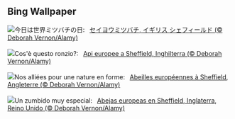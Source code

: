 ## Bing Wallpaper
![](https://www.bing.com/th?id=OHR.EuropeanHoneybee_JA-JP0384795622_UHD.jpg&w=1000)今日は世界ミツバチの日:&nbsp;&ensp;[セイヨウミツバチ, イギリス シェフィールド (© Deborah Vernon/Alamy)](https://www.bing.com/th?id=OHR.EuropeanHoneybee_JA-JP0384795622_UHD.jpg)
<br><br/>
![](https://www.bing.com/th?id=OHR.EuropeanHoneybee_IT-IT9793007364_UHD.jpg&w=1000)Cos'è questo ronzio?:&nbsp;&ensp;[Api europee a Sheffield, Inghilterra (© Deborah Vernon/Alamy)](https://www.bing.com/th?id=OHR.EuropeanHoneybee_IT-IT9793007364_UHD.jpg)
<br><br/>
![](https://www.bing.com/th?id=OHR.EuropeanHoneybee_FR-FR5613899340_UHD.jpg&w=1000)Nos alliées pour une nature en forme:&nbsp;&ensp;[Abeilles européennes à Sheffield, Angleterre  (© Deborah Vernon/Alamy)](https://www.bing.com/th?id=OHR.EuropeanHoneybee_FR-FR5613899340_UHD.jpg)
<br><br/>
![](https://www.bing.com/th?id=OHR.EuropeanHoneybee_ES-ES0636675084_UHD.jpg&w=1000)Un zumbido muy especial:&nbsp;&ensp;[Abejas europeas en Sheffield, Inglaterra, Reino Unido (© Deborah Vernon/Alamy)](https://www.bing.com/th?id=OHR.EuropeanHoneybee_ES-ES0636675084_UHD.jpg)
<br><br/>
